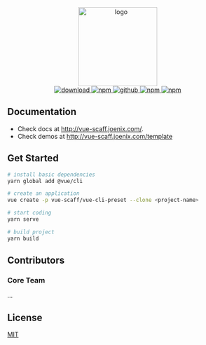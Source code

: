 <div align="center">
  <a href="http://vue-scaff.joenix.com/" target="_blank">
    <img width="180" src="http://oss.joenix.com/vue-scaff/logo.png" alt="logo">
  </a>
</div>

<div align="center">
  <a target="_blank" href="https://github.com/vue-scaff/vue-scaff-demo/archive/vue-scaff-demo-v1.0.zip">
    <img src="https://img.shields.io/badge/Download-v5.1.12-brightgreen" alt="download">
  </a>
  <a target="_blank" href="https://www.npmjs.com/package/@scaff/vue-cli-scaff">
    <img src="https://img.shields.io/badge/npm-v5.2.12-ea2039" alt="npm">
  </a>
  <a target="_blank" href="https://github.com/vue-scaff/vue-cli-scaff">
    <img src="https://img.shields.io/badge/github-v5.2.12-blue" alt="github">
  </a>
  <a target="_blank" href="https://github.com/vue-scaff/vue-cli-scaff/blob/master/LICENSE">
    <img src="https://img.shields.io/badge/license-MIT-green" alt="npm">
  </a>
  <a target="_blank" href="https://discord.gg/xxu5V5C">
    <img src="https://img.shields.io/badge/license-MIT-738bd7" alt="npm">
  </a>
</div>

## Documentation

- Check docs at http://vue-scaff.joenix.com/.
- Check demos at http://vue-scaff.joenix.com/template

## Get Started

```sh
# install basic dependencies
yarn global add @vue/cli

# create an application
vue create -p vue-scaff/vue-cli-preset --clone <project-name>

# start coding
yarn serve

# build project
yarn build
```

## Contributors

### Core Team

...

## License

[MIT](https://img.shields.io/badge/license-MIT-738bd7)

